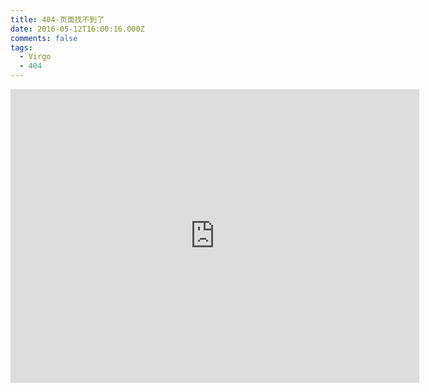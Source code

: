 ```yaml
---
title: 404-页面找不到了
date: 2016-05-12T16:00:16.000Z
comments: false
tags:
  - Virgo
  - 404
---
```

<iframe scrolling='no' frameborder='0' src='http://yibo.iyiyun.com/Home/Distribute/ad404/key/1031536' width='654' height='470' style='display:block;margin:0px auto;'></iframe>
